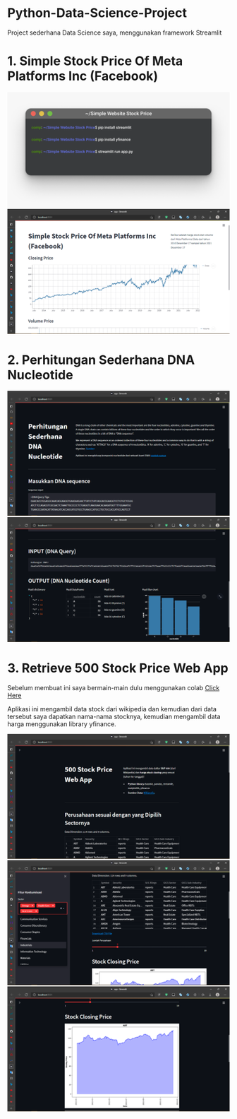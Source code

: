 # Python-Data-Science-Project
 Project sederhana Data Science saya, menggunakan framework Streamlit

# 1. Simple Stock Price Of Meta Platforms Inc (Facebook)
<img src="https://github.com/lolimilkita/Python-Data-Science-Project/blob/main/img_readme/data_stock.png">
<img src="https://github.com/lolimilkita/Python-Data-Science-Project/blob/main/img_readme/first.png">

# 2. Perhitungan Sederhana DNA Nucleotide
<img src="https://github.com/lolimilkita/Python-Data-Science-Project/blob/main/img_readme/2_1.png">
<img src="https://github.com/lolimilkita/Python-Data-Science-Project/blob/main/img_readme/2_2.png">

# 3. Retrieve 500 Stock Price Web App
Sebelum membuat ini saya bermain-main dulu menggunakan colab <a href="https://colab.research.google.com/drive/1J-FjxTpfUAs2BBszWZrNWmLrud5cJrJI?usp=sharing">Click Here</a>

Aplikasi ini mengambil data stock dari wikipedia dan kemudian dari data tersebut saya dapatkan nama-nama stocknya, kemudian mengambil data harga menggunakan library yfinance.

<img src="https://github.com/lolimilkita/Python-Data-Science-Project/blob/main/img_readme/3_1.png">
<img src="https://github.com/lolimilkita/Python-Data-Science-Project/blob/main/img_readme/3_2.png">
<img src="https://github.com/lolimilkita/Python-Data-Science-Project/blob/main/img_readme/3_3.png">